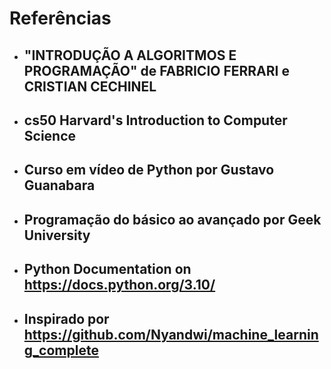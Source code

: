 # Referências

- ## "INTRODUÇÃO A ALGORITMOS E PROGRAMAÇÃO" de FABRICIO FERRARI e CRISTIAN CECHINEL
- ## cs50 Harvard's Introduction to Computer Science
- ## Curso em vídeo de Python por Gustavo Guanabara
- ## Programação do básico ao avançado por Geek University
- ## Python Documentation on https://docs.python.org/3.10/
- ## Inspirado por https://github.com/Nyandwi/machine_learning_complete